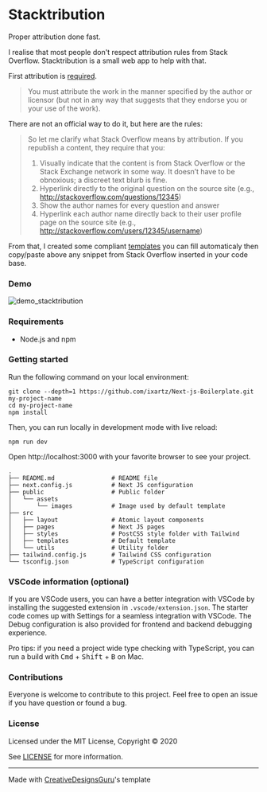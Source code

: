 # Stacktribution

Proper attribution done fast.

I realise that most people don't respect attribution rules from Stack Overflow. Stacktribution is a small web app to help with that.

First attribution is [required](https://stackoverflow.blog/2009/06/25/attribution-required/).

> You must attribute the work in the manner specified by the author or licensor (but not in any way that suggests that they endorse you or your use of the work).

There are not an official way to do it, but here are the rules:

> So let me clarify what Stack Overflow means by attribution. If you republish a content, they require that you:
> 1. Visually indicate that the content is from Stack Overflow or the Stack Exchange network in some way. It doesn’t have to be obnoxious; a discreet text blurb is fine.
> 2. Hyperlink directly to the original question on the source site (e.g., http://stackoverflow.com/questions/12345)
> 3. Show the author names for every question and answer
> 4. Hyperlink each author name directly back to their user profile page on the source site (e.g., http://stackoverflow.com/users/12345/username)

From that, I created some compliant [templates](https://github.com/aloisdg/Stacktribution/blob/main/src/utils/DocUtils.ts) you can fill automaticaly then copy/paste above any snippet from Stack Overflow inserted in your code base.

### Demo

![demo_stacktribution](https://user-images.githubusercontent.com/3449303/133624048-0093e2ef-7aa2-4d5e-b725-db96e00c509a.gif)

### Requirements

- Node.js and npm

### Getting started

Run the following command on your local environment:

```
git clone --depth=1 https://github.com/ixartz/Next-js-Boilerplate.git my-project-name
cd my-project-name
npm install
```

Then, you can run locally in development mode with live reload:

```
npm run dev
```

Open http://localhost:3000 with your favorite browser to see your project.

```
.
├── README.md                # README file
├── next.config.js           # Next JS configuration
├── public                   # Public folder
│   └── assets
│       └── images           # Image used by default template
├── src
│   ├── layout               # Atomic layout components
│   ├── pages                # Next JS pages
│   ├── styles               # PostCSS style folder with Tailwind
│   ├── templates            # Default template
│   └── utils                # Utility folder
├── tailwind.config.js       # Tailwind CSS configuration
└── tsconfig.json            # TypeScript configuration
```

### VSCode information (optional)

If you are VSCode users, you can have a better integration with VSCode by installing the suggested extension in `.vscode/extension.json`. The starter code comes up with Settings for a seamless integration with VSCode. The Debug configuration is also provided for frontend and backend debugging experience.

Pro tips: if you need a project wide type checking with TypeScript, you can run a build with <kbd>Cmd</kbd> + <kbd>Shift</kbd> + <kbd>B</kbd> on Mac.

### Contributions

Everyone is welcome to contribute to this project. Feel free to open an issue if you have question or found a bug.

### License

Licensed under the MIT License, Copyright © 2020

See [LICENSE](LICENSE) for more information.

---

Made with [CreativeDesignsGuru](https://creativedesignsguru.com)'s template
